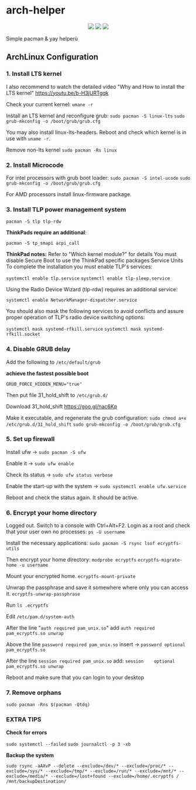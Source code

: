 # arch-helper
<p align="center">
        <img src="https://img.shields.io/badge/Version-0.2-blue.svg">
        <img src="https://img.shields.io/badge/License-GPLv3-yellow.svg">
        <img src="https://img.shields.io/badge/Status-Alpha-red.svg">
</p>

Simple pacman &amp; yay helperù
## ArchLinux Configuration

### 1. Install LTS kernel

I also recommend to watch the detailed video "Why and How to install the LTS kernel"      https://youtu.be/b-H3jURTgqk

Check your current kernel:
`umane -r`

Install an LTS kernel and reconfigure grub:
`sudo pacman -S linux-lts`
`sudo grub-mkconfig -o /boot/grub/grub.cfg`

You may also install linux-lts-headers.
Reboot and check which kernel is in use with `uname -r`.

Remove non-lts kernel
`sudo pacman -Rs linux`

### 2. Install Microcode

For intel processors with grub boot loader:
`sudo pacman -S intel-ucode`
`sudo grub-mkconfig -o /boot/grub/grub.cfg`

For AMD processors install linux-firmware package.

### 3. Install TLP power management system

`pacman -S tlp tlp-rdw`

**ThinkPads require an additional**:

`pacman -S tp_smapi acpi_call`

**ThinkPad notes:**
Refer to "Which kernel module?" for details
You must disable Secure Boot to use the ThinkPad specific packages Service Units
To complete the installation you must enable TLP's services:

`systemctl enable tlp.service`
`systemctl enable tlp-sleep.service`

Using the Radio Device Wizard (tlp-rdw) requires an additional service:

`systemctl enable NetworkManager-dispatcher.service`

You should also mask the following services to avoid conflicts and assure proper operation of TLP's radio device switching options:

`systemctl mask systemd-rfkill.service`
`systemctl mask systemd-rfkill.socket`

### 4. Disable GRUB delay

Add the following to `/etc/default/grub`

**achieve the fastest possible boot**

`GRUB_FORCE_HIDDEN_MENU="true"`

Then put file 31_hold_shift to `/etc/grub.d/`

Download 31_hold_shift https://goo.gl/nac6Kp

Make it executable, and regenerate the grub configuration:
`sudo chmod a+x /etc/grub.d/31_hold_shift`
`sudo grub-mkconfig -o /boot/grub/grub.cfg`

### 5. Set up firewall

Install ufw -> `sudo pacman -S ufw`

Enable it -> `sudo ufw enable` 

Check its status -> `sudo ufw status verbose`

Enable the start-up with the system ->
`sudo systemctl enable ufw.service`

Reboot and check the status again. It should be active.

### 6. Encrypt your home directory

Logged out. Switch to a console with Ctrl+Alt+F2. Login as a root and check that your user own no processes:
`ps -U username` 

Install the necessary applications: 
`sudo pacman -S rsync lsof ecryptfs-utils`

Then encrypt your home directory: 
`modprobe ecryptfs`
`ecryptfs-migrate-home -u username`

Mount your encrypted home.
`ecryptfs-mount-private`

Unwrap the passphrase and save it somewhere where only you can access it.
`ecryptfs-unwrap-passphrase`

Run
`ls .ecryptfs`

Edit `/etc/pam.d/system-auth`

After the line "`auth required pam_unix.so`" add 
`auth required pam_ecryptfs.so unwrap`

Above the line `password required pam_unix.so` insert -> `password optional pam_ecryptfs.so`

After the line `session required pam_unix.so` add: 
`session    optional    pam_ecryptfs.so unwrap`

Reboot and make sure that you can login to your desktop

### 7. Remove orphans

`sudo pacman -Rns $(pacman -Qtdq)`

### EXTRA TIPS

**Check for errors**

`sudo systemctl --failed`
`sudo journalctl -p 3 -xb`

**Backup the system**

`sudo rsync -aAXvP --delete --exclude=/dev/* --exclude=/proc/* --exclude=/sys/* --exclude=/tmp/* --exclude=/run/* --exclude=/mnt/* --exclude=/media/* --exclude=/lost+found --exclude=/home/.ecryptfs / /mnt/backupDestination/`
